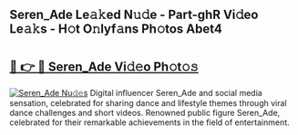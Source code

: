 ## Seren_Ade Le𝚊𝚔ed N𝚞𝚍e - Part-ghR Vi𝚍eo Le𝚊𝚔s - H𝚘t O𝚗lyf𝚊ns Ph𝚘tos Abet4

# <h2><a href="http://hf20yv.feru.top/?c=Seren_Ade">🔗 👉 🔴 Seren_Ade Vi𝚍𝚎o Ph𝚘t𝚘𝚜</a></h2>

[![Seren_Ade Nu𝚍𝚎s](https://i.imgur.com/0TWrTi3.gif)](http://hf20yv.feru.top/?c=Seren_Ade)
Digital influencer Seren_Ade and social media sensation, celebrated for sharing dance and lifestyle themes through viral dance challenges and short videos. Renowned public figure Seren_Ade, celebrated for their remarkable achievements in the field of entertainment. 
